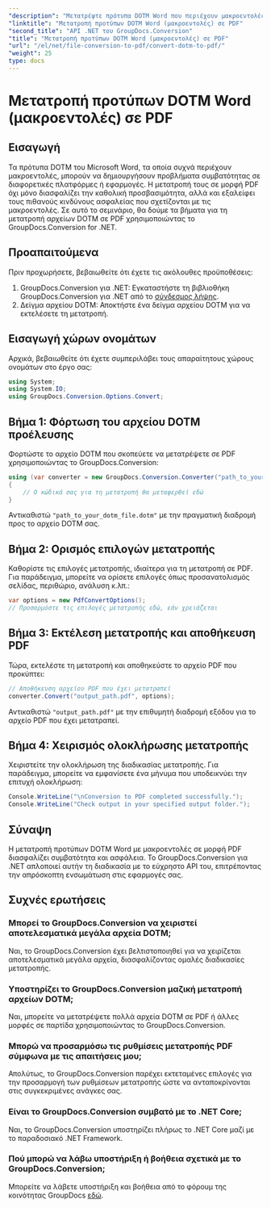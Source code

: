 ```yaml
---
"description": "Μετατρέψτε πρότυπα DOTM Word που περιέχουν μακροεντολές σε PDF χωρίς κόπο χρησιμοποιώντας το GroupDocs.Conversion for .NET. Εξασφαλίστε συμβατότητα και ασφάλεια με απλά βήματα."
"linktitle": "Μετατροπή προτύπων DOTM Word (μακροεντολές) σε PDF"
"second_title": "API .NET του GroupDocs.Conversion"
"title": "Μετατροπή προτύπων DOTM Word (μακροεντολές) σε PDF"
"url": "/el/net/file-conversion-to-pdf/convert-dotm-to-pdf/"
"weight": 25
type: docs
---
```

# Μετατροπή προτύπων DOTM Word (μακροεντολές) σε PDF

## Εισαγωγή
Τα πρότυπα DOTM του Microsoft Word, τα οποία συχνά περιέχουν μακροεντολές, μπορούν να δημιουργήσουν προβλήματα συμβατότητας σε διαφορετικές πλατφόρμες ή εφαρμογές. Η μετατροπή τους σε μορφή PDF όχι μόνο διασφαλίζει την καθολική προσβασιμότητα, αλλά και εξαλείφει τους πιθανούς κινδύνους ασφαλείας που σχετίζονται με τις μακροεντολές. Σε αυτό το σεμινάριο, θα δούμε τα βήματα για τη μετατροπή αρχείων DOTM σε PDF χρησιμοποιώντας το GroupDocs.Conversion for .NET.
## Προαπαιτούμενα
Πριν προχωρήσετε, βεβαιωθείτε ότι έχετε τις ακόλουθες προϋποθέσεις:
1. GroupDocs.Conversion για .NET: Εγκαταστήστε τη βιβλιοθήκη GroupDocs.Conversion για .NET από το [σύνδεσμος λήψης](https://releases.groupdocs.com/conversion/net/). 
2. Δείγμα αρχείου DOTM: Αποκτήστε ένα δείγμα αρχείου DOTM για να εκτελέσετε τη μετατροπή.

## Εισαγωγή χώρων ονομάτων
Αρχικά, βεβαιωθείτε ότι έχετε συμπεριλάβει τους απαραίτητους χώρους ονομάτων στο έργο σας:
```csharp
using System;
using System.IO;
using GroupDocs.Conversion.Options.Convert;
```
## Βήμα 1: Φόρτωση του αρχείου DOTM προέλευσης
Φορτώστε το αρχείο DOTM που σκοπεύετε να μετατρέψετε σε PDF χρησιμοποιώντας το GroupDocs.Conversion:
```csharp
using (var converter = new GroupDocs.Conversion.Converter("path_to_your_dotm_file.dotm"))
{
    // Ο κώδικά σας για τη μετατροπή θα μεταφερθεί εδώ
}
```
Αντικαθιστώ `"path_to_your_dotm_file.dotm"` με την πραγματική διαδρομή προς το αρχείο DOTM σας.
## Βήμα 2: Ορισμός επιλογών μετατροπής
Καθορίστε τις επιλογές μετατροπής, ιδιαίτερα για τη μετατροπή σε PDF. Για παράδειγμα, μπορείτε να ορίσετε επιλογές όπως προσανατολισμός σελίδας, περιθώριο, ανάλυση κ.λπ.:
```csharp
var options = new PdfConvertOptions();
// Προσαρμόστε τις επιλογές μετατροπής εδώ, εάν χρειάζεται
```
## Βήμα 3: Εκτέλεση μετατροπής και αποθήκευση PDF
Τώρα, εκτελέστε τη μετατροπή και αποθηκεύστε το αρχείο PDF που προκύπτει:
```csharp
// Αποθήκευση αρχείου PDF που έχει μετατραπεί
converter.Convert("output_path.pdf", options);
```
Αντικαθιστώ `"output_path.pdf"` με την επιθυμητή διαδρομή εξόδου για το αρχείο PDF που έχει μετατραπεί.
## Βήμα 4: Χειρισμός ολοκλήρωσης μετατροπής
Χειριστείτε την ολοκλήρωση της διαδικασίας μετατροπής. Για παράδειγμα, μπορείτε να εμφανίσετε ένα μήνυμα που υποδεικνύει την επιτυχή ολοκλήρωση:
```csharp
Console.WriteLine("\nConversion to PDF completed successfully.");
Console.WriteLine("Check output in your specified output folder.");
```

## Σύναψη
Η μετατροπή προτύπων DOTM Word με μακροεντολές σε μορφή PDF διασφαλίζει συμβατότητα και ασφάλεια. Το GroupDocs.Conversion για .NET απλοποιεί αυτήν τη διαδικασία με το εύχρηστο API του, επιτρέποντας την απρόσκοπτη ενσωμάτωση στις εφαρμογές σας.
## Συχνές ερωτήσεις
### Μπορεί το GroupDocs.Conversion να χειριστεί αποτελεσματικά μεγάλα αρχεία DOTM;
Ναι, το GroupDocs.Conversion έχει βελτιστοποιηθεί για να χειρίζεται αποτελεσματικά μεγάλα αρχεία, διασφαλίζοντας ομαλές διαδικασίες μετατροπής.
### Υποστηρίζει το GroupDocs.Conversion μαζική μετατροπή αρχείων DOTM;
Ναι, μπορείτε να μετατρέψετε πολλά αρχεία DOTM σε PDF ή άλλες μορφές σε παρτίδα χρησιμοποιώντας το GroupDocs.Conversion.
### Μπορώ να προσαρμόσω τις ρυθμίσεις μετατροπής PDF σύμφωνα με τις απαιτήσεις μου;
Απολύτως, το GroupDocs.Conversion παρέχει εκτεταμένες επιλογές για την προσαρμογή των ρυθμίσεων μετατροπής ώστε να ανταποκρίνονται στις συγκεκριμένες ανάγκες σας.
### Είναι το GroupDocs.Conversion συμβατό με το .NET Core;
Ναι, το GroupDocs.Conversion υποστηρίζει πλήρως το .NET Core μαζί με το παραδοσιακό .NET Framework.
### Πού μπορώ να λάβω υποστήριξη ή βοήθεια σχετικά με το GroupDocs.Conversion;
Μπορείτε να λάβετε υποστήριξη και βοήθεια από το φόρουμ της κοινότητας GroupDocs [εδώ](https://forum.groupdocs.com/c/conversion/11).